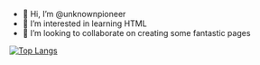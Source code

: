 - 👋 Hi, I’m @unknownpioneer
- 👀 I’m interested in learning HTML
- 💞️ I’m looking to collaborate on creating some fantastic pages

<!---
unknownpioneer/unknownpioneer is a ✨ special ✨ repository because its `README.md` (this file) appears on your GitHub profile.
You can click the Preview link to take a look at your changes.
--->
[![Top Langs](https://github-readme-stats.vercel.app/api/top-langs/?username=unknownpioneer)](https://github.com/anuraghazra/github-readme-stats)

